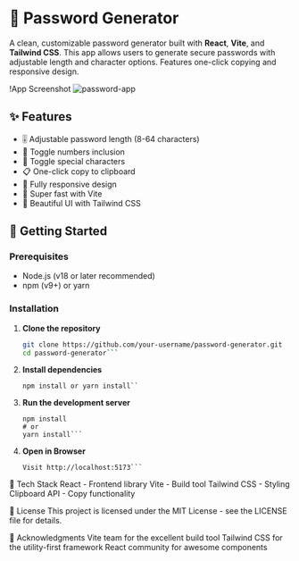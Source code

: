 # 🔐 Password Generator

A clean, customizable password generator built with **React**, **Vite**, and **Tailwind CSS**. This app allows users to generate secure passwords with adjustable length and character options. Features one-click copying and responsive design.

!App Screenshot ![password-app](https://github.com/user-attachments/assets/c4850d38-d016-45c9-8c15-a7bd6fab1fed)


## ✨ Features

- 🎚️ Adjustable password length (8-64 characters)
- 🔢 Toggle numbers inclusion
- 🔣 Toggle special characters
- 📋 One-click copy to clipboard
- 📱 Fully responsive design
- 💨 Super fast with Vite
- 🎨 Beautiful UI with Tailwind CSS

## 🚀 Getting Started

### Prerequisites
- Node.js (v18 or later recommended)
- npm (v9+) or yarn

### Installation

1. **Clone the repository**  
   ```bash
   git clone https://github.com/your-username/password-generator.git
   cd password-generator```
2. **Install dependencies**
   ```
   npm install or yarn install``
3. **Run the development server**
   ```
   npm install
   # or
   yarn install```
4. **Open in Browser**
   ```
   Visit http://localhost:5173```

🧩 Tech Stack
React - Frontend library
Vite - Build tool
Tailwind CSS - Styling
Clipboard API - Copy functionality

📄 License
This project is licensed under the MIT License - see the LICENSE file for details. 

🙏 Acknowledgments
Vite team for the excellent build tool
Tailwind CSS for the utility-first framework
React community for awesome components
